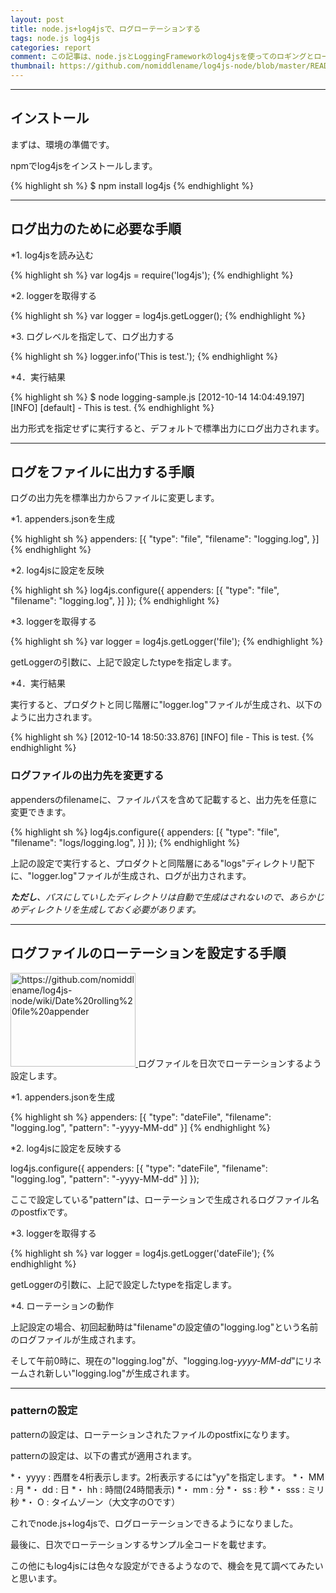 ```yaml
---
layout: post
title: node.js+log4jsで、ログローテーションする
tags: node.js log4js
categories: report
comment: この記事は、node.jsとLoggingFrameworkのlog4jsを使ってのロギングとローテーションの方法についてのメモ書きです。
thumbnail: https://github.com/nomiddlename/log4js-node/blob/master/README.md
---
```


-----------------



## インストール

まずは、環境の準備です。

npmでlog4jsをインストールします。

{% highlight sh %}
$ npm install log4js
{% endhighlight %}

<hr />

## ログ出力のために必要な手順

*1. log4jsを読み込む

{% highlight sh %}
var log4js = require('log4js');
{% endhighlight %}

*2. loggerを取得する

{% highlight sh %}
var logger = log4js.getLogger();
{% endhighlight %}

*3. ログレベルを指定して、ログ出力する

{% highlight sh %}
logger.info('This is test.');
{% endhighlight %}

*4．実行結果

{% highlight sh %}
$ node logging-sample.js
[2012-10-14 14:04:49.197] [INFO] [default] - This is test.
{% endhighlight %}


出力形式を指定せずに実行すると、デフォルトで標準出力にログ出力されます。


<hr />

## ログをファイルに出力する手順

ログの出力先を標準出力からファイルに変更します。

*1. appenders.jsonを生成

{% highlight sh %}
appenders: [{
	"type": "file",
	"filename": "logging.log",
}]
{% endhighlight %}


*2. log4jsに設定を反映

{% highlight sh %}
log4js.configure({
	appenders: [{
	"type": "file",
	"filename": "logging.log",
	}]
});
{% endhighlight %}


*3. loggerを取得する

{% highlight sh %}
var logger = log4js.getLogger('file');
{% endhighlight %}

getLoggerの引数に、上記で設定したtypeを指定します。


*4．実行結果

実行すると、プロダクトと同じ階層に"logger.log"ファイルが生成され、以下のように出力されます。

{% highlight sh %}
[2012-10-14 18:50:33.876] [INFO] file - This is test.
{% endhighlight %}


### ログファイルの出力先を変更する
appendersのfilenameに、ファイルパスを含めて記載すると、出力先を任意に変更できます。

{% highlight sh %}
log4js.configure({
	appenders: [{
	"type": "file",
	"filename": "logs/logging.log",
	}]
});
{% endhighlight %}

上記の設定で実行すると、プロダクトと同階層にある"logs"ディレクトリ配下に、"logger.log"ファイルが生成され、ログが出力されます。

<i><b>ただし</b>、パスにしていしたディレクトリは自動で生成はされないので、あらかじめディレクトリを生成しておく必要があります。</i>


<hr />

## ログファイルのローテーションを設定する手順
<a href="https://github.com/nomiddlename/log4js-node/wiki/Date%20rolling%20file%20appender"><img title="Date rolling file appender ・ nomiddlename/log4js-node Wiki ・ GitHub" src="http://capture.heartrails.com/200x150/cool/1350212685200?https://github.com/nomiddlename/log4js-node/wiki/Date%20rolling%20file%20appender" alt="https://github.com/nomiddlename/log4js-node/wiki/Date%20rolling%20file%20appender" width="200" height="150" />
</a>
ログファイルを日次でローテーションするよう設定します。

*1. appenders.jsonを生成

{% highlight sh %}
appenders: [{
	"type": "dateFile",
	"filename": "logging.log",
	"pattern": "-yyyy-MM-dd"
}]
{% endhighlight %}


*2. log4jsに設定を反映する

log4js.configure({
	appenders: [{
	"type": "dateFile",
	"filename": "logging.log",
	"pattern": "-yyyy-MM-dd"
	}]
});

ここで設定している"pattern"は、ローテーションで生成されるログファイル名のpostfixです。


*3. loggerを取得する

{% highlight sh %}
var logger = log4js.getLogger('dateFile');
{% endhighlight %}

getLoggerの引数に、上記で設定したtypeを指定します。


*4. ローテーションの動作

上記設定の場合、初回起動時は"filename"の設定値の"logging.log"という名前のログファイルが生成されます。

そして午前0時に、現在の"logging.log"が、"logging.log<i>-yyyy-MM-dd</i>"にリネームされ新しい"logging.log"が生成されます。


<hr />

### patternの設定

patternの設定は、ローテーションされたファイルのpostfixになります。

patternの設定は、以下の書式が適用されます。

*・ yyyy : 西暦を4桁表示します。2桁表示するには"yy"を指定します。
*・ MM : 月
*・ dd : 日
*・ hh : 時間(24時間表示)
*・ mm : 分
*・ ss : 秒
*・ sss : ミリ秒
*・ O : タイムゾーン（大文字のOです）


これでnode.js+log4jsで、ログローテーションできるようになりました。

最後に、日次でローテーションするサンプル全コードを載せます。

<script src="https://gist.github.com/3888287.js"> 
</script>

この他にもlog4jsには色々な設定ができるようなので、機会を見て調べてみたいと思います。
